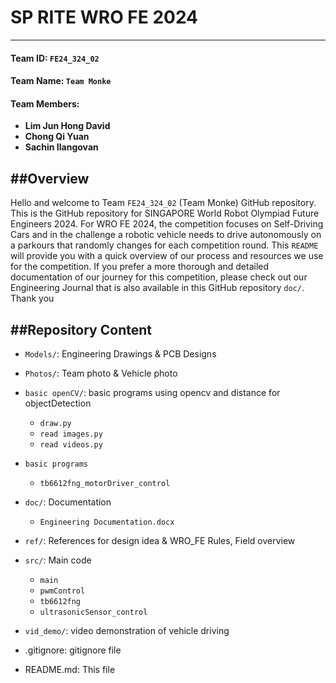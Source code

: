 # SP RITE WRO FE 2024
------------


#### Team ID:			`FE24_324_02`


#### Team Name: 		`Team Monke` 


#### Team Members: 	
- **Lim Jun Hong David**
- **Chong Qi Yuan**
- **Sachin Ilangovan**


##Overview
------------
Hello and welcome to Team `FE24_324_02` (Team Monke) GitHub repository. This is the GitHub repository for SINGAPORE World Robot Olympiad Future Engineers 2024. For WRO FE 2024, the competition focuses on Self-Driving Cars and in the challenge a robotic vehicle needs to drive autonomously on a parkours that randomly changes for each competition round. This `README` will provide you with a quick overview of our process and resources we use for the competition. If you prefer a more thorough and detailed documentation of our journey for this competition, please check out our Engineering Journal that is also available in this GitHub repository `doc/`. Thank you


  ##Repository Content
  ------------
- `Models/`: Engineering Drawings & PCB Designs
- `Photos/`: Team photo & Vehicle photo
- `basic openCV/`:  basic programs using opencv and distance for objectDetection
  - `draw.py`
  - `read images.py`
  - `read videos.py`
- `basic programs`
  - `tb6612fng_motorDriver_control`
- `doc/`:  Documentation
  - `Engineering Documentation.docx` 
- `ref/`: References for design idea & WRO_FE Rules, Field overview
- `src/`: Main code
  - `main`
  - `pwmControl`
  - `tb6612fng`
  - `ultrasonicSensor_control`
- `vid_demo/`: video demonstration of vehicle driving

- .gitignore: gitignore file
- README.md: This file

